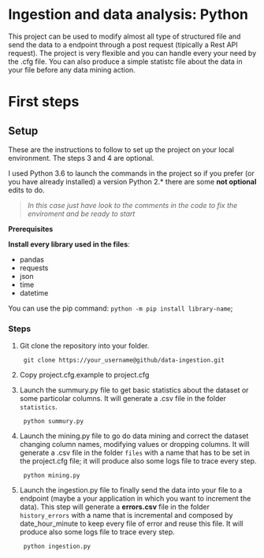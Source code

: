 # Ingestion and data analysis: Python

This project can be used to modify almost all type of structured file and send the data to a endpoint through a post request (tipically a Rest API request).
The project is very flexible and you can handle every your need by the .cfg file.
You can also produce a simple statistc file about the data in your file before any data mining action.

# First steps

## Setup

These are the instructions to follow to set up the project on your local environment.
The steps 3 and 4 are optional.

I used Python 3.6 to launch the commands in the project so if you prefer (or you have already installed) a version Python 2.* there are some **not optional** edits to do. 

>_In this case just have look to the comments in the code to fix the enviroment and be ready to start_

**Prerequisites**

 **Install every library used in the files**: 
  * pandas
  * requests
  * json
  * time
  * datetime

You can use the pip command: 
    `python -m pip install library-name`;

### Steps
1. Git clone the repository into your folder.
        
        git clone https://your_username@github/data-ingestion.git

2. Copy project.cfg.example to project.cfg

3. Launch the summury.py file to get basic statistics about the dataset or some particolar columns.
It will generate a .csv file in the folder `statistics`. 
    
        python summury.py



4. Launch the mining.py file to go do data mining and correct the dataset changing column names, modifying values or dropping columns.
It will generate a .csv file in the folder `files` with a name that has to be set in the project.cfg file; it will produce also some logs file to trace every step. 
    
        python mining.py


5. Launch the ingestion.py file to finally send the data into your file to a endpoint (maybe a your application in which you want to increment the data).
This step will generate a **errors.csv** file in the folder `history_errors` with a name that is incremental and composed by date_hour_minute to keep every file of error and reuse this file. It will produce also some logs file to trace every step.  
    
        python ingestion.py
